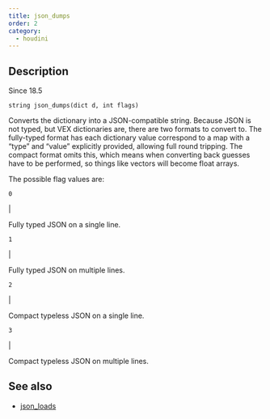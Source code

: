 ```yaml
---
title: json_dumps
order: 2
category:
  - houdini
---
```


## Description

Since 18.5

`string json_dumps(dict d, int flags)`

Converts the dictionary into a JSON-compatible string. Because JSON is not
typed, but VEX dictionaries are, there are two formats to convert to. The
fully-typed format has each dictionary value correspond to a map with a “type”
and “value” explicitly provided, allowing full round tripping. The compact
format omits this, which means when converting back guesses have to be
performed, so things like vectors will become float arrays.

The possible flag values are:

`0`

|

Fully typed JSON on a single line.

`1`

|

Fully typed JSON on multiple lines.

`2`

|

Compact typeless JSON on a single line.

`3`

|

Compact typeless JSON on multiple lines.

## See also

- [json_loads](json_loads.html)

